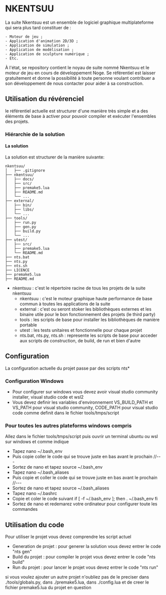 # NKENTSUU
La suite Nkentsuu est un ensemble de logiciel graphique multiplateforme qui sera plus tard constituer de :

    - Moteur de jeu ;
    - Application d'animation 2D/3D ;
    - Application de simulation ;
    - Application de modélisation ;
    - Application de sculpture numérique ;
    - Etc.
    
À l'état, se repository contient le noyau de suite nommé Nkentsuu et le moteur de jeu en cours de développement Noge.
Se référentiel est laisser gratuitement et donne la possibilité à toute personne voulant contribuer a son développement de nous contacter pour aider à sa construction.

## Utilisation du révérenciel
le référentiel actuelle est structurer d'une manière très simple et a des éléments de base à activer pour pouvoir compiler et exécuter l'ensembles des projets.

### Hiérarchie de la solution

#### La solution
La solution est structurer de la manière suivante:

    nkentsuu/
    │   ├── .gitignore
    ├── nkentsuu/
    │   ├── docs/
    │   ├── src/
    │   ├── premake5.lua
    │   ├── README.md
    │   └── ...
    ├── external/
    │   ├── bin/
    │   ├── libs/
    │   └── ...
    ├── tools/
    │   ├── run.py
    │   ├── gen.py
    │   ├── build.py
    │   └── ...
    ├── utest/
    │   ├── src/
    │   ├── premake5.lua
    │   └── README.md
    ├── nts.bat
    ├── nts.py
    ├── nts.sh
    ├── LICENCE
    ├── premake5.lua
    ├── README.md

* nkentsuu : c'est le répertoire racine de tous les projets de la suite nkentsuu
    -   nkentsuu : c'est le moteur graphique haute performance de base commun à toutes les applications de la suite
    -   external : c'est ou seront stoker les bibliothèques externes et les binaire utile pour le bon fonctionnement des projets (le third party)
    -   tools : les scripts de base pour installer les bibliothèques de manière portable
    -   utest : les tests unitaires et fonctionnelle pour chaque projet
    -   nts.bat, nts.py, nts.sh : represente les scripts de base pour acceder aux scripts de construction, de build, de run et bien d'autre

## Configuration
La configuration actuelle du projet passe par des scripts nts*

### Configuration Windows
- Pour configurer sur windows vous devez avoir visual studio community installer, visual studio code et wsl2
- Vous devez definir les variables d'environnement VS_BUILD_PATH et VS_PATH pour visual studio community, CODE_PATH pour visual studio code comme definit dans le fichier tools/tmps/script

### Pour toutes les autres plateforms windows compris
Allez dans le fichier tools/tmps/script puis ouvrir un terminal ubuntu ou wsl sur windows et comme indique
- Tapez nano ~/.bash_env
- Puis copie coller le code qui se trouve juste en bas avant le prochain //---
- Sortez de nano et tapez source ~/.bash_env
- Tapez  nano ~/.bash_aliases
- Puis copie et coller le code qui se trouve juste en bas avant le prochain //---
- Sortez de nano et tapez source ~/.bash_aliases
- Tapez nano ~/.bashrc
- Copie et coler le code suivant
    if [ -f ~/.bash_env ]; then
        . ~/.bash_env
    fi
- Sortez de nano et redemarez votre ordinateur pour configurer toute les commandes

## Utilisation du code
Pour utiliser le projet vous devez comprendre les script actuel

- Generation de projet : pour generer la solution vous devez entrer le code "nts gen"
- Build du projet : pour compiler le projet vous devez entrer le code "nts build"
- Run du projet : pour lancer le projet vous devez entrer le code "nts run"

si vous voulez ajouter un autre projet n'oubliez pas de le preciser dans ./tools/globals.py, dans ./premake5.lua, dans ./config.lua et de creer le fichier premake5.lua du projet en question

